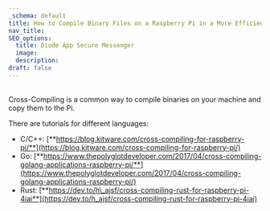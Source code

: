 ```yaml
---
_schema: default
title: How to Compile Binary Files on a Raspberry Pi in a More Efficient Way
nav_title:
SEO_options:
  title: Diode App Secure Messenger
  image:
  description:
draft: false
---
```

<br>Cross-Compiling is a common way to compile binaries on your machine and copy them to the Pi.

There are tutorials for different languages:

* C/C++: [**https://blog.kitware.com/cross-compiling-for-raspberry-pi/**](https://blog.kitware.com/cross-compiling-for-raspberry-pi/)
* Go: [**https://www.thepolyglotdeveloper.com/2017/04/cross-compiling-golang-applications-raspberry-pi/**](https://www.thepolyglotdeveloper.com/2017/04/cross-compiling-golang-applications-raspberry-pi/)
* Rust: [**https://dev.to/h\_ajsf/cross-compiling-rust-for-raspberry-pi-4iai**](https://dev.to/h_ajsf/cross-compiling-rust-for-raspberry-pi-4iai)
